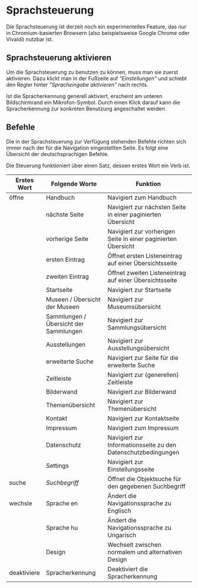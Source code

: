 Sprachsteuerung
===============

Die Sprachsteuerung ist derzeit noch ein experimentelles Feature, das
nur in Chromium-basierten Browsern (also beispielsweise Google Chrome
oder Vivaldi) nutzbar ist.

Sprachsteuerung aktivieren
--------------------------

Um die Sprachsteuerung zu benutzen zu können, muss man sie zuerst
aktivieren. Dazu klickt man in der Fußzeile auf *\"Einstellungen\"* und
schiebt den Regler hinter *\"Spracheingabe aktivieren\"* nach rechts.

Ist die Spracherkennung generell aktiviert, erscheint am unteren
Bildschirmrand ein Mikrofon-Symbol. Durch einen Klick darauf kann die
Spracherkennung zur konkreten Benutzung angeschaltet werden.

Befehle
-------

Die in der Sprachsteuerung zur Verfügung stehenden Befehle richten sich
immer nach der für die Navigation eingestellten Seite. Es folgt eine
Übersicht der deutschsprachigen Befehle.

Die Steuerung funktioniert über einen Satz, dessen erstes Wort ein Verb
ist.

| Erstes Wort     | **Folgende Worte**                    | **Funktion**                                                  |
|-----------------|---------------------------------------|---------------------------------------------------------------|
| öffne           | Handbuch                              | Navigiert zum Handbuch                                        |
|                 | nächste Seite                         | Navigiert zur nächsten Seite in einer paginierten Übersicht   |
|                 | vorherige Seite                       | Navigiert zur vorherigen Seite in einer paginierten Übersicht |
|                 | ersten Eintrag                        | Öffnet ersten Listeneintrag auf einer Übersichtsseite         |
|                 | zweiten Eintrag                       | Öffnet zweiten Listeneintrag auf einer Übersichtsseite        |
|                 | Startseite                            | Navigiert zur Startseite                                      |
|                 | Museen / Übersicht der Museen         | Navigiert zur Museumsübersicht                                |
|                 | Sammlungen / Übersicht der Sammlungen | Navigiert zur Sammlungsübersicht                              |
|                 | Ausstellungen                         | Navigiert zur Ausstellungsübersicht                           |
|                 | erweiterte Suche                      | Navigiert zur Seite für die erweiterte Suche                  |
|                 | Zeitleiste                            | Navigiert zur (generellen) Zeitleiste                         |
|                 | Bilderwand                            | Navigiert zur Bilderwand                                      |
|                 | Themenübersicht                       | Navigiert zur Themenübersicht                                 |
|                 | Kontakt                               | Navigiert zur Kontaktseite                                    |
|                 | Impressum                             | Navigiert zum Impressum                                       |
|                 | Datenschutz                           | Navigiert zur Informationsseite zu den Datenschutzbedingungen |
|                 | Settings                              | Navigiert zur Einstellungsseite                               |
| suche           | *Suchbegriff*                         | Öffnet die Objektsuche für den gegebenen Suchbegriff          |
| wechsle         | Sprache en                            | Ändert die Navigationssprache zu Englisch                     |
|                 | Sprache hu                            | Ändert die Navigationssprache zu Ungarisch                    |
|                 | Design                                | Wechselt zwischen normalem und alternativen Design            |
| deaktiviere     | Spracherkennung                       | Deaktiviert die Spracherkennung                               |

